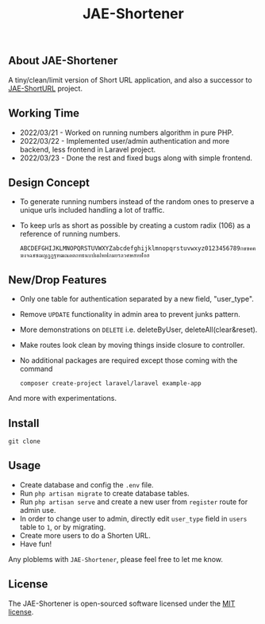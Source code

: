 <h1 align="center"><b>JAE-Shortener</b></h1><br>


## About JAE-Shortener

A tiny/clean/limit version of Short URL application, and also a successor to [JAE-ShortURL](https://github.com/udornpit/laravel-jaeshorturl) project.

## Working Time

- 2022/03/21 - Worked on running numbers algorithm in pure PHP.
- 2022/03/22 - Implemented user/admin authentication and more backend, less frontend in Laravel project.
- 2022/03/23 - Done the rest and fixed bugs along with simple frontend.

## Design Concept

- To generate running numbers instead of the random ones to preserve a unique urls included handling a lot of traffic.
- To keep urls as short as possible by creating a custom radix (106) as a reference of running numbers.

    `ABCDEFGHIJKLMNOPQRSTUVWXYZabcdefghijklmnopqrstuvwxyz0123456789กขฃคฅฆงจฉชซฌญฎฏฐฑฒณดตถทธนบปผฝพฟภมยรลวศษสหฬอฮ`

## New/Drop Features

- Only one table for authentication separated by a new field, "user_type".
- Remove `UPDATE` functionality in admin area to prevent junks pattern.
- More demonstrations on `DELETE` i.e. deleteByUser, deleteAll(clear&reset).
- Make routes look clean by moving things inside closure to controller.
- No additional packages are required except those coming with the command

  `composer create-project laravel/laravel example-app`

And more with experimentations.

## Install

`git clone`

## Usage

- Create database and config the `.env` file.
- Run `php artisan migrate` to create database tables.
- Run `php artisan serve` and create a new user from `register` route for admin use.
- In order to change user to admin, directly edit `user_type` field in `users` table to `1`, or by migrating.
- Create more users to do a Shorten URL.
- Have fun!

Any ploblems with `JAE-Shortener`, please feel free to let me know.

## License

The JAE-Shortener is open-sourced software licensed under the [MIT license](https://opensource.org/licenses/MIT).
